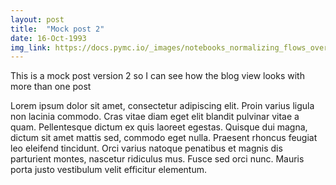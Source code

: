 ```yaml
---
layout: post
title:  "Mock post 2"
date: 16-Oct-1993
img_link: https://docs.pymc.io/_images/notebooks_normalizing_flows_overview_28_1.png
---
```

This is a mock post version 2 so I can see how the blog view looks with more than one post
<!---more--->

Lorem ipsum dolor sit amet, consectetur adipiscing elit. Proin varius ligula non lacinia commodo. Cras vitae diam eget elit blandit pulvinar vitae a quam. Pellentesque dictum ex quis laoreet egestas. Quisque dui magna, dictum sit amet mattis sed, commodo eget nulla. Praesent rhoncus feugiat leo eleifend tincidunt. Orci varius natoque penatibus et magnis dis parturient montes, nascetur ridiculus mus. Fusce sed orci nunc. Mauris porta justo vestibulum velit efficitur elementum. 
